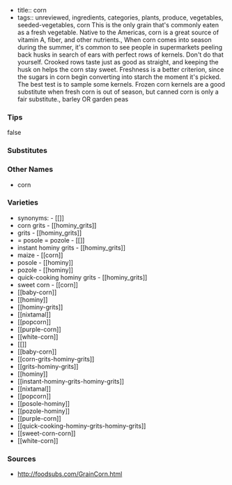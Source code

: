 - title:: corn
- tags:: unreviewed, ingredients, categories, plants, produce, vegetables, seeded-vegetables, corn
This is the only grain that's commonly eaten as a fresh vegetable. Native to the Americas, corn is a great source of vitamin A, fiber, and other nutrients., When corn comes into season during the summer, it's common to see people in supermarkets peeling back husks in search of ears with perfect rows of kernels. Don't do that yourself. Crooked rows taste just as good as straight, and keeping the husk on helps the corn stay sweet. Freshness is a better criterion, since the sugars in corn begin converting into starch the moment it's picked. The best test is to sample some kernels. Frozen corn kernels are a good substitute when fresh corn is out of season, but canned corn is only a fair substitute., barley OR garden peas

### Tips
false

### Substitutes


### Other Names

* corn

### Varieties

* synonyms: - [[]]
* corn grits - [[hominy_grits]]
* grits - [[hominy_grits]]
* = posole = pozole - [[]]
* instant hominy grits - [[hominy_grits]]
* maize - [[corn]]
* posole - [[hominy]]
* pozole - [[hominy]]
* quick-cooking hominy grits - [[hominy_grits]]
* sweet corn - [[corn]]
* [[baby-corn]]
* [[hominy]]
* [[hominy-grits]]
* [[nixtamal]]
* [[popcorn]]
* [[purple-corn]]
* [[white-corn]]
* [[]]
* [[baby-corn]]
* [[corn-grits-hominy-grits]]
* [[grits-hominy-grits]]
* [[hominy]]
* [[instant-hominy-grits-hominy-grits]]
* [[nixtamal]]
* [[popcorn]]
* [[posole-hominy]]
* [[pozole-hominy]]
* [[purple-corn]]
* [[quick-cooking-hominy-grits-hominy-grits]]
* [[sweet-corn-corn]]
* [[white-corn]]

### Sources
* http://foodsubs.com/GrainCorn.html
